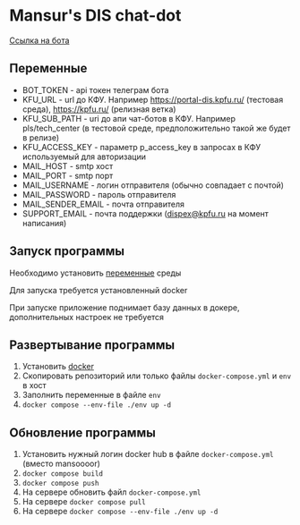 # Mansur's DIS chat-dot

[Ссылка на бота](https://t.me/mansur_dis_bot)

## Переменные

* BOT_TOKEN - api токен телеграм бота
* KFU_URL - url до КФУ. Например https://portal-dis.kpfu.ru/ (тестовая среда), https://kpfu.ru/ (релизная ветка)
* KFU_SUB_PATH - uri до апи чат-ботов в КФУ. Например pls/tech_center (в тестовой среде, предположительно такой же будет в релизе)
* KFU_ACCESS_KEY - параметр p_access_key в запросах в КФУ используемый для авторизации
* MAIL_HOST - smtp хост
* MAIL_PORT - smtp порт
* MAIL_USERNAME - логин отправителя (обычно совпадает с почтой)
* MAIL_PASSWORD - пароль отправителя
* MAIL_SENDER_EMAIL - почта отправителя
* SUPPORT_EMAIL - почта поддержки (dispex@kpfu.ru на момент написания)

## Запуск программы

Необходимо установить [переменные](#переменные) среды

Для запуска требуется установленный docker

При запуске приложение поднимает базу данных в докере, дополнительных настроек не требуется

## Развертывание программы

1. Установить [docker](https://docs.docker.com/engine/install/)
2. Скопировать репозиторий или только файлы `docker-compose.yml` и `env` в хост
3. Заполнить переменные в файле `env`
4. `docker compose --env-file ./env up -d`

## Обновление программы

1. Установить нужный логин docker hub в файле `docker-compose.yml` (вместо mansoooor)
2. `docker compose build`
3. `docker compose push`
4. На сервере обновить файл `docker-compose.yml`
5. На сервере `docker compose pull`
6. На сервере `docker compose --env-file ./env up -d`
